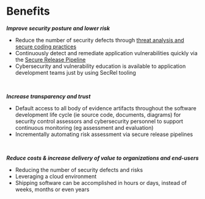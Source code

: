 # Benefits

***Improve security posture and lower risk***

- Reduce the number of security defects through [threat analysis and secure coding practices](https://www.securitycompass.com/sdelements/)
- Continuously detect and remediate application vulnerabilities quickly via the [Secure Release Pipeline](pipeline.md)
- Cybersecurity and vulnerability education is available to application development teams just by using SecRel tooling 

<br/>

***Increase transparency and trust***

- Default access to all body of evidence artifacts throughout the software development life cycle (ie source code, documents, diagrams) for security control assessors and cybersecurity personnel to support continuous monitoring (eg assessment and evaluation)
- Incrementally automating risk assessment via secure release pipelines

<br/>

***Reduce costs & increase delivery of value to organizations and end-users***

- Reducing the number of security defects and risks
- Leveraging a cloud environment
- Shipping software can be accomplished in hours or days, instead of weeks, months or even years
